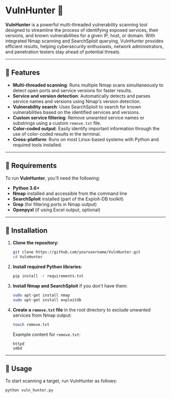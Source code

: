 # VulnHunter 🔎

**VulnHunter** is a powerful multi-threaded vulnerability scanning tool designed to streamline the process of identifying exposed services, their versions, and known vulnerabilities for a given IP, host, or domain. With integrated Nmap scanning and SearchSploit querying, VulnHunter provides efficient results, helping cybersecurity enthusiasts, network administrators, and penetration testers stay ahead of potential threats.

---

## 🚀 Features
- **Multi-threaded scanning**: Runs multiple Nmap scans simultaneously to detect open ports and service versions for faster results.
- **Service and version detection**: Automatically detects and parses service names and versions using Nmap's version detection.
- **Vulnerability search**: Uses SearchSploit to search for known vulnerabilities based on the identified services and versions.
- **Custom service filtering**: Remove unwanted service names or substrings using a custom `remove.txt` file.
- **Color-coded output**: Easily identify important information through the use of color-coded results in the terminal.
- **Cross-platform**: Runs on most Linux-based systems with Python and required tools installed.

---

## 📜 Requirements

To run **VulnHunter**, you'll need the following:

- **Python 3.6+**
- **Nmap** installed and accessible from the command line
- **SearchSploit** installed (part of the Exploit-DB toolkit)
- **Grep** (for filtering ports in Nmap output)
- **Openpyxl** (if using Excel output, optional)

---

## 🔧 Installation

1. **Clone the repository**:
    ```bash
    git clone https://github.com/yourusername/VulnHunter.git
    cd VulnHunter
    ```

2. **Install required Python libraries**:
    ```bash
    pip install -r requirements.txt
    ```

3. **Install Nmap and SearchSploit** if you don't have them:
    ```bash
    sudo apt-get install nmap
    sudo apt-get install exploitdb
    ```

4. **Create a `remove.txt` file** in the root directory to exclude unwanted services from Nmap output:
    ```bash
    touch remove.txt
    ```
    Example content for `remove.txt`:
    ```
    httpd
    smbd
    ```

---

## 🔨 Usage

To start scanning a target, run VulnHunter as follows:

```bash
python vuln_hunter.py
